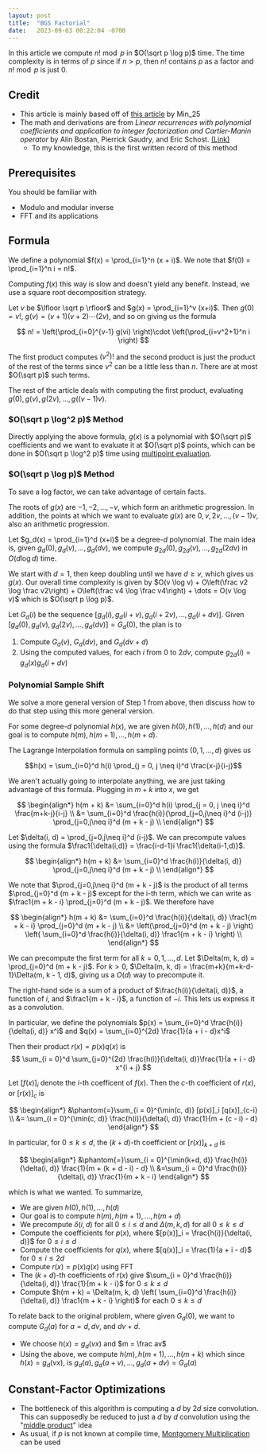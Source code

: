 ```yaml
---
layout: post
title:  "BGS Factorial"
date:   2023-09-03 00:22:04 -0700
---
```


<script type="text/x-mathjax-config">
  MathJax.Hub.Config({
    jax: ["input/TeX", "output/HTML-CSS"],
    tex2jax: {
      inlineMath: [ ['$', '$'], ["\\(", "\\)"] ],
      displayMath: [ ['$$', '$$'], ["\\[", "\\]"] ],
      processEscapes: true,
      skipTags: ['script', 'noscript', 'style', 'textarea', 'pre', 'code']
    }
    //,
    //displayAlign: "left",
    //displayIndent: "2em"
  });
</script>
<script src="https://cdn.mathjax.org/mathjax/latest/MathJax.js?config=TeX-AMS-MML_HTMLorMML" type="text/javascript"></script>


In this article we compute $n! \bmod p$ in
$O(\sqrt p \log p)$ time.
The time complexity is in terms of $p$ since if $n > p$, then $n!$ contains $p$ as a factor and
$n! \bmod p$ is just 0.

## Credit

- This article is mainly based off of [this article](https://web.archive.org/web/20201026035551/https://min-25.hatenablog.com/entry/2017/04/10/215046) by Min_25
- The math and derivations are from *Linear recurrences with polynomial coefficients and application to integer factorization and Cartier-Manin operator* by Alin Bostan, Pierrick Gaudry, and Eric Schost. [(Link)](https://mathexp.eu/bostan/publications/BoGaSc07.pdf)
	- To my knowledge, this is the first written record of this method

## Prerequisites

You should be familiar with
- Modulo and modular inverse
- FFT and its applications

## Formula

We define a polynomial $f(x) = \prod_{i=1}^n (x + i)$. We note that $f(0) = \prod_{i=1}^n i = n!$.

Computing $f(x)$ this way is slow and doesn't yield any benefit. Instead, we use a square root decomposition strategy.

Let $v$ be $\lfloor \sqrt p \rfloor$ and
$g(x) = \prod_{i=1}^v (x+i)$. Then $g(0) = v!$,
$g(v) = (v + 1)(v + 2)\cdots(2v)$, and so on
giving us the formula

$$ n! = \left(\prod_{i=0}^{v-1} g(vi) \right)\cdot \left(\prod_{i=v^2+1}^n i \right) $$

The first product computes $(v^2)!$ and the
second product is just the product of the rest
of the terms since $v^2$ can be a little less than $n$. There are at most $O(\sqrt p)$ such terms.

The rest of the article deals with computing the first product, evaluating $g(0), g(v), g(2v), \dots, g((v - 1)v)$.

### $O(\sqrt p \log^2 p)$ Method

Directly applying the above formula, $g(x)$
is a polynomial with $O(\sqrt p)$ coefficients
and we want to evaluate it at $O(\sqrt p)$
points, which can be done in $O(\sqrt p \log^2 p)$ time
using [multipoint evaluation](https://cp-algorithms.com/algebra/polynomial.html#multi-point-evaluation).


### $O(\sqrt p \log p)$ Method

To save a log factor, we can take advantage of certain facts.

The roots of $g(x)$ are $-1, -2, \dots, -v$,
which form an arithmetic progression.
In addition,
the points at which we want to evaluate $g(x)$
are $0, v, 2v, \dots, (v - 1)v$, also an
arithmetic progression.

Let $g_d(x) = \prod_{i=1}^d (x+i)$ be a degree-$d$ polynomial. The main idea is, given
$g_d(0), g_d(v), \dots, g_d(dv)$, we compute
$g_{2d}(0), g_{2d}(v), \dots, g_{2d}(2dv)$ in $O(d \log d)$ time.

We start with $d = 1$, then keep doubling until we have
$d \geq v$, which gives us $g(x)$. Our overall time complexity is given by
$O(v \log v) + O\left(\frac v2 \log \frac v2\right) + O\left(\frac v4 \log \frac v4\right) + \dots = O(v \log v)$
which is $O(\sqrt p \log p)$.

Let $G_d(i)$ be the sequence
$[g_d(i), g_d(i + v), g_d(i + 2v), \dots, g_d(i + dv)]$. Given $[g_d(0), g_d(v), g_d(2v), \dots, g_d(dv)] = G_d(0)$, the plan is to

1. Compute $G_d(v)$, $G_d(dv)$, and $G_d(dv + d)$
2. Using the computed values, for each $i$ from $0$ to $2dv$, compute $g_{2d}(i) = g_d(x) g_d(i + dv)$

### Polynomial Sample Shift

We solve a more general version of Step 1 from above, then discuss how to do that step using this more general version.

For some degree-$d$ polynomial $h(x)$, we are given $h(0), h(1), \dots, h(d)$ and
our goal is to compute $h(m), h(m + 1), \dots, h(m + d)$.

The Lagrange Interpolation formula on sampling points $(0, 1, \dots, d)$ gives us

$$h(x) = \sum_{i=0}^d h(i) \prod_{j = 0, j \neq i}^d \frac{x-j}{i-j}$$

We aren't actually going to interpolate anything, we are just taking advantage of this formula. Plugging in $m + k$ into $x$, we get

$$
\begin{align*}
h(m + k) &= \sum_{i=0}^d h(i) \prod_{j = 0, j \neq i}^d \frac{m+k-j}{i-j} \\
&= \sum_{i=0}^d \frac{h(i)}{\prod_{j=0,j\neq i}^d (i-j)} \prod_{j=0,j\neq i}^d (m + k - j) \\
\end{align*}
$$

Let $\delta(i, d) = \prod_{j=0,j\neq i}^d (i-j)$.
We can precompute values using the
formula $\frac1{\delta(i,d)} = \frac{i-d-1}i
\frac1{\delta(i-1,d)}$.

$$
\begin{align*}
h(m + k) &= \sum_{i=0}^d \frac{h(i)}{\delta(i, d)} \prod_{j=0,j\neq i}^d (m + k - j) \\
\end{align*}
$$

We note that $\prod_{j=0,j\neq i}^d (m + k - j)$
is the product of all terms $\prod_{j=0}^d (m + k - j)$ except for the i-th term, which we can write as $\frac1{m + k - i} \prod_{j=0}^d (m + k - j)$. We therefore have

$$
\begin{align*}
h(m + k) &= \sum_{i=0}^d \frac{h(i)}{\delta(i, d)} \frac1{m + k - i} \prod_{j=0}^d (m + k - j) \\
&= \left(\prod_{j=0}^d (m + k - j) \right) \left( \sum_{i=0}^d \frac{h(i)}{\delta(i, d)} \frac1{m + k - i} \right) \\
\end{align*}
$$

We can precompute the first term for all $k = 0, 1, \dots, d$. Let $\Delta(m, k, d) = \prod_{j=0}^d (m + k - j)$. For $k > 0$,
$\Delta(m, k, d) = \frac{m+k}{m+k-d-1}\Delta(m, k - 1, d)$, giving us a $O(d)$ way
to precompute it.

The right-hand side is a sum of a product of $\frac{h(i)}{\delta(i, d)}$, a function of $i$, and
$\frac1{m + k - i}$, a function of $-i$. This lets us express it as a convolution.

<!-- Use [p(x)]_i notation here too -->
In particular, we define the polynomials $p(x) = \sum_{i=0}^d \frac{h(i)}{\delta(i, d)} x^i$ and $q(x) = \sum_{i=0}^{2d} \frac{1}{a + i - d}x^i$

Then their product $r(x) = p(x)q(x)$ is
$$
\sum_{i = 0}^d \sum_{j=0}^{2d} \frac{h(i)}{\delta(i, d)}\frac{1}{a + i - d} x^{i + j}
$$

Let $[f(x)]_i$ denote the $i$-th coefficent of $f(x)$.
Then the $c$-th coefficient of $r(x)$, or $[r(x)]_c$ is

$$
\begin{align*}
&\phantom{=}\sum_{i = 0}^{\min(c, d)} [p(x)]_i [q(x)]_{c-i} \\
&= \sum_{i = 0}^{\min(c, d)} \frac{h(i)}{\delta(i, d)} \frac{1}{m + (c - i) - d}
\end{align*}
$$

In particular, for $0 \leq k \leq d$, the
$(k + d)$-th coefficient or
$[r(x)]_{k + d}$ is

$$
\begin{align*}
&\phantom{=}\sum_{i = 0}^{\min(k+d, d)}
\frac{h(i)}{\delta(i, d)} \frac{1}{m + (k + d - i) - d} \\
&=\sum_{i = 0}^d
\frac{h(i)}{\delta(i, d)} \frac{1}{m + k - i}
\end{align*}
$$

which is what we wanted. To summarize,

- We are given $h(0), h(1), \dots, h(d)$
- Our goal is to compute $h(m), h(m + 1), \dots, h(m + d)$
- We precompute $\delta(i, d)$ for all $0 \leq i \leq d$ and $\Delta(m, k, d)$ for all $0 \leq k \leq d$
- Compute the coefficients for $p(x)$, where $[p(x)]_i = \frac{h(i)}{\delta(i, d)}$ for $0 \leq i \leq d$
- Compute the coefficients for $q(x)$, where $[q(x)]_i = \frac{1}{a + i - d}$ for
$0 \leq i \leq 2d$
- Compute $r(x) = p(x)q(x)$ using FFT
- The $(k + d)$-th coefficients of $r(x)$
give $\sum_{i = 0}^d \frac{h(i)}{\delta(i, d)} \frac{1}{m + k - i}$ for $0 \leq k \leq d$
- Compute $h(m + k) = 
\Delta(m, k, d) \left( \sum_{i=0}^d \frac{h(i)}{\delta(i, d)} \frac1{m + k - i} \right)$
for each $0 \leq k \leq d$

To relate back to the original problem, where given $G_d(0)$, we want to compute $G_d(a)$ for $a = d, dv,$ and $dv + d$.

- We choose $h(x) = g_d(vx)$ and $m = \frac av$
- Using the above, we compute
$h(m), h(m + 1), \dots, h(m + k)$
which since $h(x) = g_d(vx)$, is $g_d(a), g_d(a + v), \dots, g_d(a + dv) = G_d(a)$


## Constant-Factor Optimizations

- The bottleneck of this algorithm is computing a $d$ by $2d$ size convolution. This can supposedly
be reduced to just a $d$ by $d$ convolution using the "[middle product](https://inria.hal.science/inria-00071921/document)" idea
- As usual, if $p$ is not known at compile time, [Montgomery Multiplication](https://cp-algorithms.com/algebra/montgomery_multiplication.html) can be used